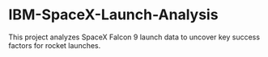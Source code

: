 # IBM-SpaceX-Launch-Analysis
This project analyzes SpaceX Falcon 9 launch data to uncover key success factors for rocket launches. 
